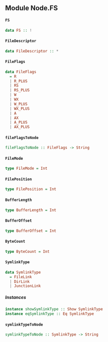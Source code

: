 ## Module Node.FS

#### `FS`

``` purescript
data FS :: !
```

#### `FileDescriptor`

``` purescript
data FileDescriptor :: *
```

#### `FileFlags`

``` purescript
data FileFlags
  = R
  | R_PLUS
  | RS
  | RS_PLUS
  | W
  | WX
  | W_PLUS
  | WX_PLUS
  | A
  | AX
  | A_PLUS
  | AX_PLUS
```

#### `fileFlagsToNode`

``` purescript
fileFlagsToNode :: FileFlags -> String
```

#### `FileMode`

``` purescript
type FileMode = Int
```

#### `FilePosition`

``` purescript
type FilePosition = Int
```

#### `BufferLength`

``` purescript
type BufferLength = Int
```

#### `BufferOffset`

``` purescript
type BufferOffset = Int
```

#### `ByteCount`

``` purescript
type ByteCount = Int
```

#### `SymlinkType`

``` purescript
data SymlinkType
  = FileLink
  | DirLink
  | JunctionLink
```

##### Instances
``` purescript
instance showSymlinkType :: Show SymlinkType
instance eqSymlinkType :: Eq SymlinkType
```

#### `symlinkTypeToNode`

``` purescript
symlinkTypeToNode :: SymlinkType -> String
```


